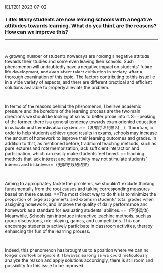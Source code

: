 IELT201 2023-07-02

### Title: Many students are now leaving schools with a negative attitudes towards learning. What do you think are the reasons? How can we improve this?

---

<br/>

A growing number of students nowadays are holding a negative attitude towards their studies and some even leaving their schools. Such phenomenon will undoubtedly have a negative impact on students' future life development, and even affect talent cultivation in society. After a thorough examination of this topic, The factors contributing to this issue lie in a wide variety of aspects, and there are different practical and efficient solutions available to properly alleviate the problem.

<br/>

In terms of the reasons behind the phenomenon, I believe academic pressure and the boredom of the learning process are the two main directions we should be looking at so as to better probe into it. S==peaking of the former, there is a general tendency towards exam oriented education in schools and the education system.==（没有讨论到原因上）Therefore, in order to help students achieve good results in exams, schools may increase the amount of homework to improve their learning outcomes and grades. In addition to that, as mentioned before, traditional teaching methods, such as pure lectures and rote memorization, lack sufficient interaction and participation, which can easily make students feel bored. ==Teaching methods that lack interest and interactivity may not stimulate students' interest and initiative.==（无聊导致的结果）


<br/>

Aiming to appropriately tackle the problems, we shouldn't exclude thinking fundamentally from the root causes and taking corresponding measures based on these causes. ==The most direct way to do this is to minimize the proportion of large assignments and exams in students' total grades when assigning homework, and improve the quality of daily performance and homework as a standard for evaluating students' abilities.==（不够具体） Meanwhile, Schools can introduce interactive teaching methods, such as group discussions, role-playing, games, and competitions. This can encourage students to actively participate in classroom activities, thereby enhancing the fun of the learning process.

<br/>

Indeed, this phenomenon has brought us to a position where we can no longer overlook or ignore it. However, as long as we could meticulously analyze the reason and apply solutions accordingly, there is still room and possibility for this issue to be improved.